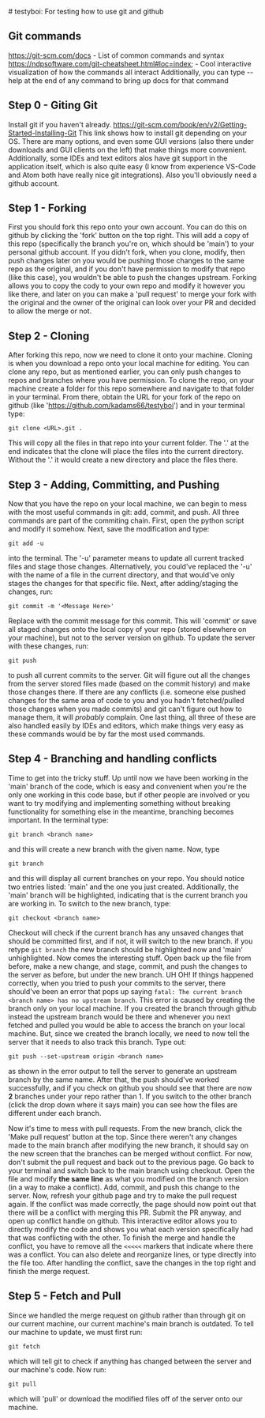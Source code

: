 #   t e s t y b o i : For testing how to use git and github

## Git commands
https://git-scm.com/docs - List of common commands and syntax
https://ndpsoftware.com/git-cheatsheet.html#loc=index; - Cool interactive visualization of how the commands all interact
Additionally, you can type --help at the end of any command to bring up docs for that command

## Step 0 - Giting Git
Install git if you haven't already.
https://git-scm.com/book/en/v2/Getting-Started-Installing-Git
This link shows how to install git depending on your OS. There are many options, and even some GUI versions (also there under downloads and GUI clients on the left) that make things more convenient. Additionally, some IDEs and text editors alos have git support in the application itself, which is also quite easy (I know from experience VS-Code and Atom both have really nice git integrations).
Also you'll obviously need a github account.

## Step 1 - Forking
First you should fork this repo onto your own account. You can do this on github by clicking the 'fork' button on the top right. This will add a copy of this repo (specifically the branch you're on, which should be 'main') to your personal github account. If you didn't fork, when you clone, modify, then push changes later on you would be pushing those changes to the same repo as the original, and if you don't have permission to modify that repo (like this case), you wouldn't be able to push the changes upstream. Forking allows you to copy the cody to your own repo and modify it however you like there, and later on you can make a 'pull request' to merge your fork with the original and the owner of the original can look over your PR and decided to allow the merge or not.

## Step 2 - Cloning
After forking this repo, now we need to clone it onto your machine. Cloning is when you download a repo onto your local machine for editing. You can clone any repo, but as mentioned earlier, you can only push changes to repos and branches where you have permission. To clone the repo, on your machine create a folder for this repo somewhere and navigate to that folder in your terminal. From there, obtain the URL for your fork of the repo on github (like 'https://github.com/kadams66/testyboi') and in your terminal type:
```
git clone <URL>.git .
```
This will copy all the files in that repo into your current folder. The '.' at the end indicates that the clone will place the files into the current directory. Without the '.' it would create a new directory and place the files there.

## Step 3 - Adding, Committing, and Pushing
Now that you have the repo on your local machine, we can begin to mess with the most useful commands in git: add, commit, and push. All three commands are part of the commiting chain. First, open the python script and modify it somehow. Next, save the modification and type:
```
git add -u
```
into the terminal. The '-u' parameter means to update all current tracked files and stage those changes. Alternatively, you could've replaced the '-u' with the name of a file in the current directory, and that would've only stages the changes for that specific file. Next, after adding/staging the changes, run:
```
git commit -m '<Message Here>'
```
Replace <Message Here> with the commit message for this commit. This will 'commit' or save all staged changes onto the local copy of your repo (stored elsewhere on your machine), but not to the server version on github. To update the server with these changes, run:
```
git push
```
to push all current commits to the server. Git will figure out all the changes from the server stored files made (based on the commit history) and make those changes there. If there are any conflicts (i.e. someone else pushed changes for the same area of code to you and you hadn't fetched/pulled those changes when you made commits) and git can't figure out how to manage them, it will *probably* complain.
One last thing, all three of these are also handled easily by IDEs and editors, which make things very easy as these commands would be by far the most used commands.

## Step 4 - Branching and handling conflicts
Time to get into the tricky stuff. Up until now we have been working in the 'main' branch of the code, which is easy and convenient when you're the only one working in this code base, but if other people are involved or you want to try modifying and implementing something without breaking functionality for something else in the meantime, branching becomes important. In the terminal type:
```
git branch <branch name>
```
and this will create a new branch with the given name. Now, type
```
git branch
```
and this will display all current branches on your repo. You should notice two entries listed: 'main' and the one you just created. Additionally, the 'main' branch will be highlighted, indicating that is the current branch you are working in. To switch to the new branch, type:
```
git checkout <branch name>
```
Checkout will check if the current branch has any unsaved changes that should be committed first, and if not, it will switch to the new branch. if you retype `git branch` the new branch should be highlighted now and 'main' unhighlighted.
Now comes the interesting stuff. Open back up the file from before, make a new change, and stage, commit, and push the changes to the server as before, but under the new branch. UH OH! If things happened correctly, when you tried to push your commits to the server, there should've been an error that pops up saying `fatal: The current branch <branch name> has no upstream branch`. This error is caused by creating the branch only on your local machine. If you created the branch through github instead the upstream branch would be there and whenever you next fetched and pulled you would be able to access the branch on your local machine. But, since we created the branch locally, we need to now tell the server that it needs to also track this branch. Type out:
```
git push --set-upstream origin <branch name>
```
as shown in the error output to tell the server to generate an upstream branch by the same name. After that, the push should've worked successfully, and if you check on github you should see that there are now **2** branches under your repo rather than 1. If you switch to the other branch (click the drop down where it says main) you can see how the files are different under each branch.

Now it's time to mess with pull requests. From the new branch, click the 'Make pull request' button at the top. Since there weren't any changes made to the main branch after modifying the new branch, it should say on the new screen that the branches can be merged without conflict. For now, don't submit the pull request and back out to the previous page. Go back to your terminal and switch back to the main branch using checkout. Open the file and modify **the same line** as what you modified on the branch version (in a way to make a conflict). Add, commit, and push this change to the server. Now, refresh your github page and try to make the pull request again. If the conflict was made correctly, the page should now point out that there will be a conflict with merging this PR. Submit the PR anyway, and open up conflict handle on github. This interactive editor allows you to directly modify the code and shows you what each version specifically had that was conflicting with the other. To finish the merge and handle the conflict, you have to remove all the `<<<<<` markers that indicate where there was a conflict. You can also delete and reorganize lines, or type directly into the file too. After handling the conflict, save the changes in the top right and finish the merge request.

## Step 5 - Fetch and Pull
Since we handled the merge request on github rather than through git on our current machine, our current machine's main branch is outdated. To tell our machine to update, we must first run:
```
git fetch
```
which will tell git to check if anything has changed between the server and our machine's code. Now run:
```
git pull
```
which will 'pull' or download the modified files off of the server onto our machine. 
